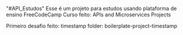 "#API_Estudos" 
Esse é um projeto para estudos usando plataforma de ensino FreeCodeCamp
Curso feito: APIs and Microservices Projects

Primeiro desafio feito: timestamp
folder: boilerplate-project-timestamp
